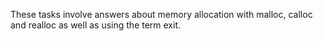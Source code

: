 These tasks involve answers about memory allocation with malloc, calloc and realloc as well as using the term exit.